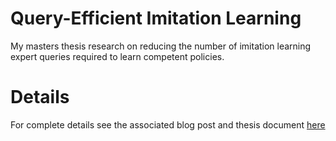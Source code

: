 # Query-Efficient Imitation Learning
My masters thesis research on reducing the number of imitation learning expert queries required to learn competent policies.

# Details
For complete details see the associated blog post and thesis document [here](https://matthanczor.com/efficient-imitation-learning)
